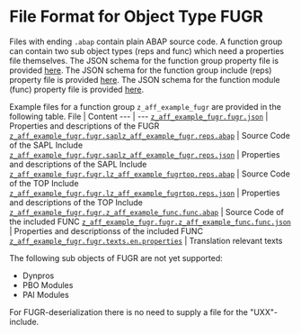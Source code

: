 # File Format for Object Type FUGR

Files with ending `.abap` contain plain ABAP source code.
A function group can contain two sub object types (reps and func) which need a properties file themselves.
The JSON schema for the function group property file is provided [here](./fugr.json).
The JSON schema for the function group include (reps) property file is provided [here](./reps.json).
The JSON schema for the function module (func) property file is provided [here](./func.json).

Example files for a function group `z_aff_example_fugr` are provided in the following table.
File | Content
 --- | ---
[`z_aff_example_fugr.fugr.json`](./examples/z_aff_example_fugr.fugr.json)                 | Properties and descriptions of the FUGR
[`z_aff_example_fugr.fugr.saplz_aff_example_fugr.reps.abap`](./examples/z_aff_example_fugr.fugr.saplz_aff_example_fugr.reps.abap)         | Source Code of the SAPL Include
[`z_aff_example_fugr.fugr.saplz_aff_example_fugr.reps.json`](./examples/z_aff_example_fugr.fugr.saplz_aff_example_fugr.reps.json)         | Properties and descriptions of the SAPL Include
[`z_aff_example_fugr.fugr.lz_aff_example_fugrtop.reps.abap`](./examples/z_aff_example_fugr.fugr.lz_aff_example_fugrtop.reps.abap) 	  | Source Code of the TOP Include
[`z_aff_example_fugr.fugr.lz_aff_example_fugrtop.reps.json`](./examples/z_aff_example_fugr.fugr.lz_aff_example_fugrtop.reps.json)         | Properties and descriptions of the TOP Include
[`z_aff_example_fugr.fugr.z_aff_example_func.func.abap`](./examples/z_aff_example_fugr.fugr.z_aff_example_func.func.abap)                 | Source Code of the included FUNC
[`z_aff_example_fugr.fugr.z_aff_example_func.func.json`](./examples/z_aff_example_fugr.fugr.z_aff_example_func.func.json)                 | Properties and descriptionss of the included FUNC
[`z_aff_example_fugr.fugr.texts.en.properties`](./examples/z_aff_example_fugr.fugr.texts.en.properties)   | Translation relevant texts

The following sub objects of FUGR are not yet supported:
* Dynpros
* PBO Modules
* PAI Modules

For FUGR-deserialization there is no need to supply a file for the "UXX"-include.